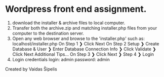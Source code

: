 # Wordpress front end assignment.

1. download the installer & archive files to local computer.
2. Transfer both the archive.zip and matching installer.php files from your computer to the destination server.
3. Open any web browser and browse to the 'installer.php' such as: localhost/installer.php On Step 1 ❯ Click Next
    On Step 2 Setup ❯ Create Database & User ❯ Enter Database Connection Info ❯ Click Validate ❯ Click Next
 Additional Tips... On Step 3 ❯ Click Next ❯ Step 4 ❯ Login 
 4. Login credentials login: admin  password: admin


Created by Vaidas Šipelis
